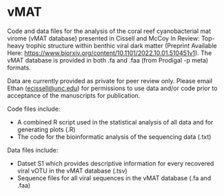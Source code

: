 # vMAT
Code and data files for the analysis of the coral reef cyanobacterial mat virome (vMAT database) presented in  Cissell and McCoy In Review: Top-heavy trophic structure within benthic viral dark matter (Preprint Available Here: https://www.biorxiv.org/content/10.1101/2022.10.01.510451v1). The vMAT database is provided in both .fa and .faa (from Prodigal -p meta) formats.


Data are currently provided as private for peer review only. Please email Ethan (ecissell@unc.edu) for permissions to use data and/or code prior to acceptance of the manuscripts for publication.

Code files include:

- A combined R script used in the statistical analysis of all data and for generating plots (.R)
- The code for the bioinformatic analysis of the sequencing data (.txt)

Data files include:

- Datset S1 which provides descriptive information for every recovered viral vOTU in the vMAT database (.tsv)
- Sequence files for all viral sequences in the vMAT database (.fa and .faa)
